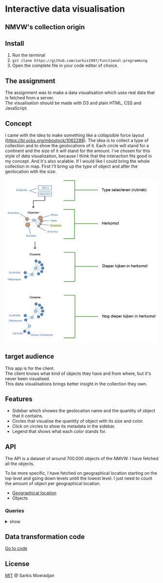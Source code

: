 # Interactive data visualisation

## NMVW's collection origin

## Install
1. Run the terminal
2. `git clone https://github.com/sarkis1997/functional-programming`
3. Open the complete file in your code editor of choice.

## The assignment
The assignment was to make a data visualisation which uses real data that is fetched from a server. \
The visualisation should be made with D3 and plain HTML, CSS and JavaScript.
    
## Concept
I came with the idea to make something like a collapsible force layout (https://bl.ocks.org/mbostock/1062288). The idea is to collect a type of collection and to show the geolocations of it. Each circle will stand for a continent and the size of it will stand for the amount. I've chosen for this style of data visualization, because I think that the interaction fits good in my concept. And it's also scalable. If I would like I could bring the whole collection in map. First I'll bring up the type of object and after the geolocation with the size.

<img src="https://github.com/sarkis1997/functional-programming/blob/master/src/assets/concept.png">

## target audience
This app is for the client.\
The client knows what kind of objects they have and from where, but it's never been visualised.\
This data visualisations brings better insight in the collection they own.

## Features
* Sidebar which showes the geolocation name and the quantity of object that it contains.
* Circles that visualise the quantity of object with its size and color.
* Click on circles to show its metadata in the sidebar.
* Legend that shows what each color stands for.

## API
The API is a dataset of around 700.000 objects of the NMVW. 
I have fetched all the objects.

To be more specific, I have fetched on geographical location starting on the top level and going down levels untill the lowest level. I just need to count the amount of object per geographical location.

* [Geographical location](https://collectie.wereldculturen.nl/thesaurus/?query=search=purl=[termmaster2]&showtype=record#/query/662d3ba5-da86-4dd1-a76f-90863ec0a547)
* Objects

### Queries
<details>
  <summary>show</summary>
  
  ## Query for fetching the top geolocations and their object quantity
  ```
   PREFIX rdf: <http://www.w3.org/1999/02/22-rdf-syntax-ns#>
   PREFIX dc: <http://purl.org/dc/elements/1.1/>
   PREFIX dct: <http://purl.org/dc/terms/>
   PREFIX skos: <http://www.w3.org/2004/02/skos/core#>
   PREFIX edm: <http://www.europeana.eu/schemas/edm/>
   PREFIX foaf: <http://xmlns.com/foaf/0.1/>

   SELECT ?herkomstSuper ?herkomstSuperLabel (COUNT(?cho) AS ?choCount) 
   WHERE {
     <https://hdl.handle.net/20.500.11840/termmaster2> skos:narrower ?herkomstSuper .
     ?herkomstSuper skos:prefLabel ?herkomstSuperLabel .

     ?herkomstSuper skos:narrower* ?herkomstSub .
     ?herkomstSub skos:prefLabel ?herkomstSubLabel .

     ?cho dct:spatial ?herkomstSub .

   } GROUP BY ?herkomstSuper ?herkomstSuperLabel
  ```
  ## Query for fetching the sub geolocations and their object quantity
  ```
  PREFIX rdf: <http://www.w3.org/1999/02/22-rdf-syntax-ns#>
   PREFIX dc: <http://purl.org/dc/elements/1.1/>
   PREFIX dct: <http://purl.org/dc/terms/>
   PREFIX skos: <http://www.w3.org/2004/02/skos/core#>
   PREFIX edm: <http://www.europeana.eu/schemas/edm/>
   PREFIX foaf: <http://xmlns.com/foaf/0.1/>

   SELECT ?herkomstSuper ?herkomstSuperLabel (COUNT(?cho) AS ?choCount) 
   WHERE {
     <https://hdl.handle.net/20.500.11840/termmaster8401> skos:narrower ?herkomstSuper .
     ?herkomstSuper skos:prefLabel ?herkomstSuperLabel .

     ?herkomstSuper skos:narrower* ?herkomstSub .
     ?herkomstSub skos:prefLabel ?herkomstSubLabel .

     ?cho dct:spatial ?herkomstSub .

   } GROUP BY ?herkomstSuper ?herkomstSuperLabel
  ```
  
</details>

## Data transformation code
[Go to code](https://github.com/sarkis1997/functional-programming/wiki/Transforming-data)

## License
<a href="https://github.com/sarkis1997/functional-programming/blob/master/LICENSE">MIT</a> @ Sarkis Moeradjan
